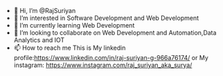 - 👋 Hi, I’m @RajSuriyan
- 👀 I’m interested in Software Development and Web Development
- 🌱 I’m currently learning Web Development
- 💞️ I’m looking to collaborate on Web Development and Automation,Data Analytics and IOT
- 📫 How to reach me This is My linkedin profile:https://www.linkedin.com/in/raj-suriyan-g-966a76174/ or My instagram: https://www.instagram.com/raj_suriyan_aka_surya/


<!---
RajSuriyan/RajSuriyan is a ✨ special ✨ repository because its `README.md` (this file) appears on your GitHub profile.
You can click the Preview link to take a look at your changes.
--->
